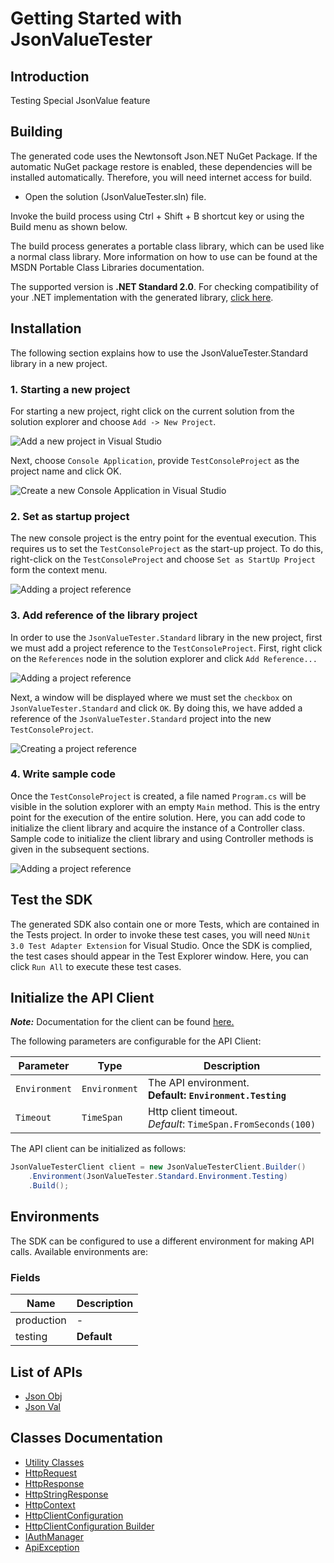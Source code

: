 
# Getting Started with JsonValueTester

## Introduction

Testing Special JsonValue feature

## Building

The generated code uses the Newtonsoft Json.NET NuGet Package. If the automatic NuGet package restore is enabled, these dependencies will be installed automatically. Therefore, you will need internet access for build.

* Open the solution (JsonValueTester.sln) file.

Invoke the build process using Ctrl + Shift + B shortcut key or using the Build menu as shown below.

The build process generates a portable class library, which can be used like a normal class library. More information on how to use can be found at the MSDN Portable Class Libraries documentation.

The supported version is **.NET Standard 2.0**. For checking compatibility of your .NET implementation with the generated library, [click here](https://dotnet.microsoft.com/en-us/platform/dotnet-standard#versions).

## Installation

The following section explains how to use the JsonValueTester.Standard library in a new project.

### 1. Starting a new project

For starting a new project, right click on the current solution from the solution explorer and choose `Add -> New Project`.

![Add a new project in Visual Studio](https://apidocs.io/illustration/cs?workspaceFolder=JsonValueTester-CSharp&workspaceName=JsonValueTester&projectName=JsonValueTester.Standard&rootNamespace=JsonValueTester.Standard&step=addProject)

Next, choose `Console Application`, provide `TestConsoleProject` as the project name and click OK.

![Create a new Console Application in Visual Studio](https://apidocs.io/illustration/cs?workspaceFolder=JsonValueTester-CSharp&workspaceName=JsonValueTester&projectName=JsonValueTester.Standard&rootNamespace=JsonValueTester.Standard&step=createProject)

### 2. Set as startup project

The new console project is the entry point for the eventual execution. This requires us to set the `TestConsoleProject` as the start-up project. To do this, right-click on the `TestConsoleProject` and choose `Set as StartUp Project` form the context menu.

![Adding a project reference](https://apidocs.io/illustration/cs?workspaceFolder=JsonValueTester-CSharp&workspaceName=JsonValueTester&projectName=JsonValueTester.Standard&rootNamespace=JsonValueTester.Standard&step=setStartup)

### 3. Add reference of the library project

In order to use the `JsonValueTester.Standard` library in the new project, first we must add a project reference to the `TestConsoleProject`. First, right click on the `References` node in the solution explorer and click `Add Reference...`

![Adding a project reference](https://apidocs.io/illustration/cs?workspaceFolder=JsonValueTester-CSharp&workspaceName=JsonValueTester&projectName=JsonValueTester.Standard&rootNamespace=JsonValueTester.Standard&step=addReference)

Next, a window will be displayed where we must set the `checkbox` on `JsonValueTester.Standard` and click `OK`. By doing this, we have added a reference of the `JsonValueTester.Standard` project into the new `TestConsoleProject`.

![Creating a project reference](https://apidocs.io/illustration/cs?workspaceFolder=JsonValueTester-CSharp&workspaceName=JsonValueTester&projectName=JsonValueTester.Standard&rootNamespace=JsonValueTester.Standard&step=createReference)

### 4. Write sample code

Once the `TestConsoleProject` is created, a file named `Program.cs` will be visible in the solution explorer with an empty `Main` method. This is the entry point for the execution of the entire solution. Here, you can add code to initialize the client library and acquire the instance of a Controller class. Sample code to initialize the client library and using Controller methods is given in the subsequent sections.

![Adding a project reference](https://apidocs.io/illustration/cs?workspaceFolder=JsonValueTester-CSharp&workspaceName=JsonValueTester&projectName=JsonValueTester.Standard&rootNamespace=JsonValueTester.Standard&step=addCode)

## Test the SDK

The generated SDK also contain one or more Tests, which are contained in the Tests project. In order to invoke these test cases, you will need `NUnit 3.0 Test Adapter Extension` for Visual Studio. Once the SDK is complied, the test cases should appear in the Test Explorer window. Here, you can click `Run All` to execute these test cases.

## Initialize the API Client

**_Note:_** Documentation for the client can be found [here.](https://www.github.com/sufyankhanrao/test-dotnet-sdk/tree/1.1.0/doc/client.md)

The following parameters are configurable for the API Client:

| Parameter | Type | Description |
|  --- | --- | --- |
| `Environment` | `Environment` | The API environment. <br> **Default: `Environment.Testing`** |
| `Timeout` | `TimeSpan` | Http client timeout.<br>*Default*: `TimeSpan.FromSeconds(100)` |

The API client can be initialized as follows:

```csharp
JsonValueTesterClient client = new JsonValueTesterClient.Builder()
    .Environment(JsonValueTester.Standard.Environment.Testing)
    .Build();
```

## Environments

The SDK can be configured to use a different environment for making API calls. Available environments are:

### Fields

| Name | Description |
|  --- | --- |
| production | - |
| testing | **Default** |

## List of APIs

* [Json Obj](https://www.github.com/sufyankhanrao/test-dotnet-sdk/tree/1.1.0/doc/controllers/json-obj.md)
* [Json Val](https://www.github.com/sufyankhanrao/test-dotnet-sdk/tree/1.1.0/doc/controllers/json-val.md)

## Classes Documentation

* [Utility Classes](https://www.github.com/sufyankhanrao/test-dotnet-sdk/tree/1.1.0/doc/utility-classes.md)
* [HttpRequest](https://www.github.com/sufyankhanrao/test-dotnet-sdk/tree/1.1.0/doc/http-request.md)
* [HttpResponse](https://www.github.com/sufyankhanrao/test-dotnet-sdk/tree/1.1.0/doc/http-response.md)
* [HttpStringResponse](https://www.github.com/sufyankhanrao/test-dotnet-sdk/tree/1.1.0/doc/http-string-response.md)
* [HttpContext](https://www.github.com/sufyankhanrao/test-dotnet-sdk/tree/1.1.0/doc/http-context.md)
* [HttpClientConfiguration](https://www.github.com/sufyankhanrao/test-dotnet-sdk/tree/1.1.0/doc/http-client-configuration.md)
* [HttpClientConfiguration Builder](https://www.github.com/sufyankhanrao/test-dotnet-sdk/tree/1.1.0/doc/http-client-configuration-builder.md)
* [IAuthManager](https://www.github.com/sufyankhanrao/test-dotnet-sdk/tree/1.1.0/doc/i-auth-manager.md)
* [ApiException](https://www.github.com/sufyankhanrao/test-dotnet-sdk/tree/1.1.0/doc/api-exception.md)

